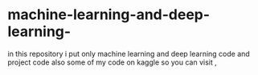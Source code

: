 # machine-learning-and-deep-learning-
in this  repository i put only machine learning and deep learning code and project code also some of my code on kaggle so you can visit ,
